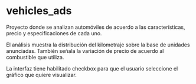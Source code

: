 # vehicles_ads

Proyecto donde se analizan automóviles de acuerdo a las características, precio y especificaciones de cada uno.

El análisis muestra la distribución del kilometraje sobre la base de unidades anunciadas.
También señala la variación de precio de acuerdo al combustible que utiliza.

La interfaz tiene habilitado checkbox para que el usuario seleccione el gráfico que quiere visualizar.
